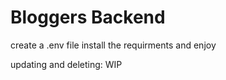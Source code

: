 # Bloggers Backend
create a .env file
install the requirments
and enjoy

updating and deleting: WIP

